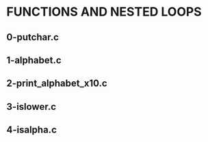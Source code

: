 # FUNCTIONS AND NESTED LOOPS

## 0-putchar.c
## 1-alphabet.c
## 2-print_alphabet_x10.c
## 3-islower.c
## 4-isalpha.c